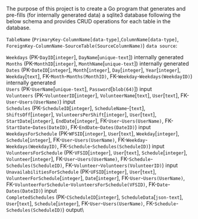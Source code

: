 The purpose of this project is to create a Go program that generates and pre-fills (for internally generated data) a sqlite3 database following the below schema and provides CRUD operations for each table in the database.

`TableName` (`PrimaryKey-ColumnName[data-type]`,`ColumnName[data-type]`, `ForeignKey-ColumnName-SourceTable(SourceColumnName)`) `data source`:

`Weekdays` (PK-`DayID`[`integer`], `DayName`[`unique-text`]) internally generated\
`Months` (PK-`MonthID`[`integer`], `MonthName`[`unique-text`]) internally generated\
`Dates` (PK-`DateID`[`integer`], `Month`[`integer`], `Day`[`integer`], `Year`[`integer`], `Weekday`[`text`], FK-`Month`-`Months(MonthID)`, FK-`Weekday`-`Weekdays(WeekdayID)`) internally generated\
`Users` (PK-`UserName`[`unique-text`], `Password`[`blob(64)`]) input\
`Volunteers` (PK-`VolunteerID`[`integer`], `VolunteerName`[`text`], `User`[`text`], FK-`User`-`Users(UserName)`) input\
`Schedules` (PK-`ScheduleID`[`integer`], `ScheduleName`-[`text`], `ShiftsOff`[`integer`], `VolunteersPerShift`[`integer`], `User`[`text`], `StartDate`[`integer`], `EndDate`[`integer`], FK-`User`-`Users(UserName)`, FK-`StartDate`-`Dates(DateID)`, FK-`EndDate`-`Dates(DateID)`) input\
`WeekdaysForSchedule` (PK-`WFSID`[`integer`], `User`[`text`], `Weekday`[`integer`], `Schedule`[`integer`], FK-`User`-`Users(UserName)`, FK-`Weekday`-`Weekdays(WeekdayID)`, FK-`Schedule`-`Schedules(ScheduleID)`) input\
`VolunteersForSchedule` (PK-`VFSID`[`integer`], `User`[`text`], `Schedule`[`integer`], `Volunteer`[`integer`], FK-`User`-`Users(UserName)`, FK-`Schedule`-`Schedules(ScheduleID)`, FK-`Volunteer`-`Volunteers(VolunteerID)`) input\
`UnavailabilitiesForSchedule` (PK-`UFSID`[`integer`], `User`[`text`], `VolunteerForSchedule`[`integer`], `Date`[`integer`], FK-`User`-`Users(UserName)`, FK-`VolunteerForSchedule`-`VolunteersForSchedule(VFSID)`, FK-`Date`-`Dates(DateID)`) input\
`CompletedSchedules` (PK-`CScheduleID`[`integer`], `ScheduleData`[`json-text`], `User`[`text`], `Schedule`[`integer`], FK-`User`-`Users(UserName)`, FK-`Schedule`-`Schedules(ScheduleID)`) output\
